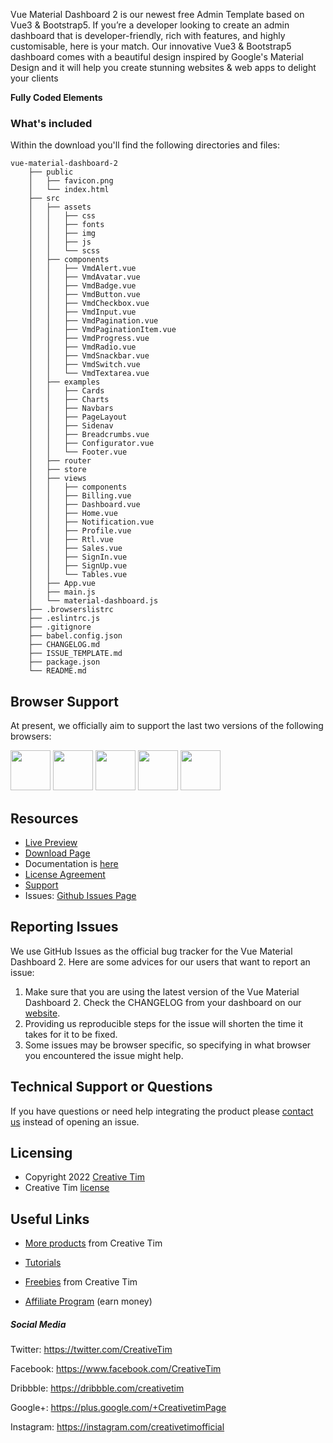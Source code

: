 Vue Material Dashboard 2 is our newest free Admin Template based on Vue3 & Bootstrap5. If you’re a developer looking to create an admin dashboard that is developer-friendly, rich with features, and highly customisable, here is your match. Our innovative Vue3 & Bootstrap5 dashboard comes with a beautiful design inspired by Google's Material Design and it will help you create stunning websites & web apps to delight your clients

**Fully Coded Elements**


### What's included

Within the download you'll find the following directories and files:

```
vue-material-dashboard-2
    ├── public
    │   ├── favicon.png
    │   └── index.html
    ├── src
    │   ├── assets
    │   │   ├── css
    │   │   ├── fonts
    │   │   ├── img
    │   │   ├── js
    │   │   └── scss
    │   ├── components
    │   │   ├── VmdAlert.vue
    │   │   ├── VmdAvatar.vue
    │   │   ├── VmdBadge.vue
    │   │   ├── VmdButton.vue
    │   │   ├── VmdCheckbox.vue
    │   │   ├── VmdInput.vue
    │   │   ├── VmdPagination.vue
    │   │   ├── VmdPaginationItem.vue
    │   │   ├── VmdProgress.vue
    │   │   ├── VmdRadio.vue
    │   │   ├── VmdSnackbar.vue
    │   │   ├── VmdSwitch.vue
    │   │   └── VmdTextarea.vue
    │   ├── examples
    │   │   ├── Cards
    │   │   ├── Charts
    │   │   ├── Navbars
    │   │   ├── PageLayout
    │   │   ├── Sidenav
    │   │   ├── Breadcrumbs.vue
    │   │   ├── Configurator.vue
    │   │   └── Footer.vue
    │   ├── router
    │   ├── store
    │   ├── views
    │   │   ├── components
    │   │   ├── Billing.vue
    │   │   ├── Dashboard.vue
    │   │   ├── Home.vue
    │   │   ├── Notification.vue
    │   │   ├── Profile.vue
    │   │   ├── Rtl.vue
    │   │   ├── Sales.vue
    │   │   ├── SignIn.vue
    │   │   ├── SignUp.vue
    │   │   └── Tables.vue
    │   ├── App.vue
    │   ├── main.js
    │   └── material-dashboard.js
    ├── .browserslistrc
    ├── .eslintrc.js
    ├── .gitignore
    ├── babel.config.json
    ├── CHANGELOG.md
    ├── ISSUE_TEMPLATE.md
    ├── package.json
    └── README.md
```

## Browser Support

At present, we officially aim to support the last two versions of the following browsers:

<img src="https://s3.amazonaws.com/creativetim_bucket/github/browser/chrome.png" width="64" height="64"> <img src="https://s3.amazonaws.com/creativetim_bucket/github/browser/firefox.png" width="64" height="64"> <img src="https://s3.amazonaws.com/creativetim_bucket/github/browser/edge.png" width="64" height="64"> <img src="https://s3.amazonaws.com/creativetim_bucket/github/browser/safari.png" width="64" height="64"> <img src="https://s3.amazonaws.com/creativetim_bucket/github/browser/opera.png" width="64" height="64">

## Resources

- [Live Preview](https://demos.creative-tim.com/vue-material-dashboard-2/#/?ref=readme-vmd2)
- [Download Page](https://www.creative-tim.com/product/vue-material-dashboard-2?ref=readme-vmd2)
- Documentation is [here](https://www.creative-tim.com/learning-lab/vue/overview/material-dashboard/?ref=readme-vmd2)
- [License Agreement](https://www.creative-tim.com/license?ref=readme-vmd2)
- [Support](https://www.creative-tim.com/contact-us?ref=readme-vmd2)
- Issues: [Github Issues Page](https://github.com/creativetimofficial/ct-vue-material-dashboard-2-pro/issues)

## Reporting Issues

We use GitHub Issues as the official bug tracker for the Vue Material Dashboard 2. Here are some advices for our users that want to report an issue:

1. Make sure that you are using the latest version of the Vue Material Dashboard 2. Check the CHANGELOG from your dashboard on our [website](https://www.creative-tim.com/product/vue-material-dashboard-2?ref=readme-vmd2).
2. Providing us reproducible steps for the issue will shorten the time it takes for it to be fixed.
3. Some issues may be browser specific, so specifying in what browser you encountered the issue might help.

## Technical Support or Questions

If you have questions or need help integrating the product please [contact us](https://www.creative-tim.com/contact-us?ref=readme-vmd2) instead of opening an issue.

## Licensing

- Copyright 2022 [Creative Tim](https://www.creative-tim.com?ref=readme-vmd2)
- Creative Tim [license](https://www.creative-tim.com/license?ref=readme-vmd2)

## Useful Links

- [More products](https://www.creative-tim.com/templates?ref=readme-vmd2) from Creative Tim

- [Tutorials](https://www.youtube.com/channel/UCVyTG4sCw-rOvB9oHkzZD1w)

- [Freebies](https://www.creative-tim.com/bootstrap-themes/free?ref=readme-vmd2) from Creative Tim

- [Affiliate Program](https://www.creative-tim.com/affiliates/new?ref=readme-vmd2) (earn money)

##### Social Media

Twitter: <https://twitter.com/CreativeTim>

Facebook: <https://www.facebook.com/CreativeTim>

Dribbble: <https://dribbble.com/creativetim>

Google+: <https://plus.google.com/+CreativetimPage>

Instagram: <https://instagram.com/creativetimofficial>
